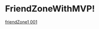 # FriendZoneWithMVP!
[friendZone1 001](https://user-images.githubusercontent.com/17566607/202848407-bd9a878a-ff8a-44aa-a858-ddf92551d4ed.jpeg)
